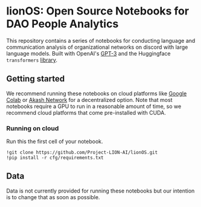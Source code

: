 # lionOS: Open Source Notebooks for DAO People Analytics

This repository contains a series of notebooks for conducting language and communication analysis of organizational networks on discord with large language models. Built with OpenAI's [GPT-3](https://github.com/openai/openai-python) and the Huggingface `transformers` [library](https://github.com/huggingface/transformers).

## Getting started

We recommend running these notebooks on cloud platforms like [Google Colab](https://colab.research.google.com/) or [Akash Network](https://akash.network/) for a decentralized option. Note that most notebooks require a GPU to run in a reasonable amount of time, so we recommend cloud platforms that come pre-installed with CUDA.

### Running on cloud

Run this the first cell of your notebook.

```
!git clone https://github.com/Project-LION-AI/lionOS.git
!pip install -r cfg/requirements.txt
```

## Data

Data is not currently provided for running these notebooks but our intention is to change that as soon as possible.
